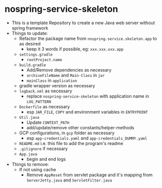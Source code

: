 # nospring-service-skeleton

* This is a template Repository to create a new Java web server without spring framework
* Things to update:
  * Refactor the package name from `nospring.service.skeleton.app` to as desired
    * keep it 3 words if possible, eg: `xxx.xxx.xxx.app`
  * `settings.gradle`
    * `rootProject.name`
  * `build.gradle`
    * Add/Remove dependencies as necessary
    * `archiveFileName` and `Main-Class` in `jar`
    * `mainClass` in `application`
  * gradle wrapper version as necessary
  * `logback.xml` as necessary
    * replace `nospring-service-skeleton` with application name in `LOG_PATTERN`
  * `Dockerfile` as necessary
    * esp `JAR_FILE`, `COPY` and environment variables in `ENTRYPOINT`
  * `Util.java`
    * Update `CONTEXT_PATH`
    * add/update/remove other constants/helper-methods
  * GCP configurations, in `gcp` folder as necessary
    * esp `app-credentials.yaml` and `app-credentials_DUMMY.yaml`
  * `README.md` i.e. this file to add the program's readme
  * `.gitignore` if necessary
  * `App.java`
    * begin and end logs
* Things to remove:
  * If not using cache
    * Remove `AppReset` from servlet package and it's mapping from `ServerJetty.java` and `ServletFilter.java`
